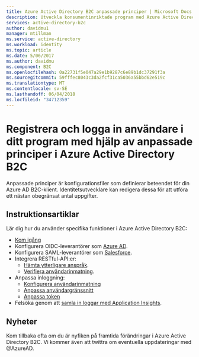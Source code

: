 ```yaml
---
title: Azure Active Directory B2C anpassade principer | Microsoft Docs
description: Utveckla konsumentinriktade program med Azure Active Directory B2C med anpassade principer.
services: active-directory-b2c
author: davidmu1
manager: mtillman
ms.service: active-directory
ms.workload: identity
ms.topic: article
ms.date: 5/06/2017
ms.author: davidmu
ms.component: B2C
ms.openlocfilehash: 0a22731f5e047a29e1b9287c6e89b1dc37291f3a
ms.sourcegitcommit: 59fffec8043c3da2fcf31ca5036a55bbd62e519c
ms.translationtype: MT
ms.contentlocale: sv-SE
ms.lasthandoff: 06/04/2018
ms.locfileid: "34712359"
---
```

# <a name="sign-up-and-sign-in-consumers-in-your-applications-using-custom-policies-in-azure-active-directory-b2c"></a>Registrera och logga in användare i ditt program med hjälp av anpassade principer i Azure Active Directory B2C

Anpassade principer är konfigurationsfiler som definierar beteendet för din Azure AD B2C-klient. Identitetsutvecklare kan redigera dessa för att utföra ett nästan obegränsat antal uppgifter.

## <a name="how-to-articles"></a>Instruktionsartiklar
Lär dig hur du använder specifika funktioner i Azure Active Directory B2C:

* [Kom igång](active-directory-b2c-overview-custom.md)
* Konfigurera OIDC-leverantörer som [Azure AD](active-directory-b2c-setup-aad-custom.md).
* Konfigurera SAML-leverantörer som [Salesforce](active-directory-b2c-setup-sf-app-custom.md).
* Integrera RESTful-API:er:
    * [Hämta ytterligare anspråk](active-directory-b2c-rest-api-step-custom.md).
    * [Verifiera användarinmatning](active-directory-b2c-rest-api-validation-custom.md).
* Anpassa inloggning:
    * [Konfigurera användarinmatning](active-directory-b2c-configure-signup-self-asserted-custom.md)
    * [Anpassa användargränssnitt](active-directory-b2c-ui-customization-custom.md)
    * [Anpassa token](active-directory-b2c-reference-manage-sso-and-token-configuration.md)
* Felsöka genom att [samla in loggar med Application Insights](active-directory-b2c-troubleshoot-custom.md).

## <a name="whats-new"></a>Nyheter
Kom tillbaka ofta om du är nyfiken på framtida förändringar i Azure Active Directory B2C. Vi kommer även att twittra om eventuella uppdateringar med @AzureAD.



